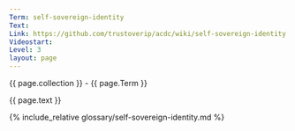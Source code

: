 ```yaml
---
Term: self-sovereign-identity
Text: 
Link: https://github.com/trustoverip/acdc/wiki/self-sovereign-identity.md
Videostart: 
Level: 3
layout: page
---
```


{{ page.collection }} - {{ page.Term }}

   {{ page.text }}

{% include_relative glossary/self-sovereign-identity.md %}
